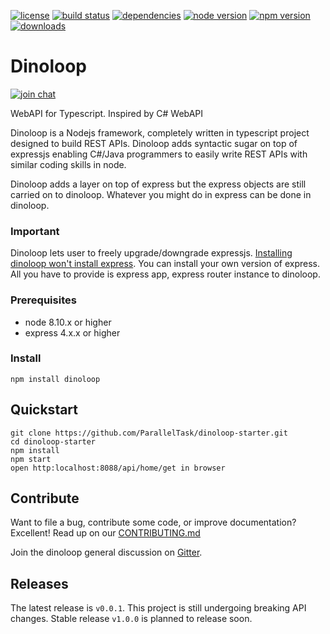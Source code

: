 
[![license](https://img.shields.io/github/license/ParallelTask/dinoloop.svg)](https://github.com/ParallelTask/dinoloop/blob/master/LICENSE)
[![build status](https://api.travis-ci.org/ParallelTask/dinoloop.svg?branch=master)](https://travis-ci.org/ParallelTask/dinoloop/)
[![dependencies](https://img.shields.io/david/paralleltask/dinoloop.svg)](https://david-dm.org/paralleltask/dinoloop)
[![node version](https://img.shields.io/node/v/dinoloop.svg)](https://www.npmjs.com/package/dinoloop)
[![npm version](https://img.shields.io/npm/v/dinoloop.svg)](https://www.npmjs.com/package/dinoloop)
[![downloads](https://img.shields.io/npm/dt/dinoloop.svg)](https://www.npmjs.com/package/dinoloop)


# Dinoloop
[![join chat](https://img.shields.io/gitter/room/nwjs/nw.js.svg)](https://gitter.im/dinoloop/Lobby)

WebAPI for Typescript. Inspired by C# WebAPI

Dinoloop is a Nodejs framework, completely written in typescript project designed to build REST APIs. Dinoloop adds syntactic sugar on top of expressjs enabling C#/Java programmers to easily write REST APIs with similar coding skills in node.

Dinoloop adds a layer on top of express but the express objects are still carried on to dinoloop. Whatever you might do in express can be done in dinoloop.

### Important
Dinoloop lets user to freely upgrade/downgrade expressjs. <span style="text-decoration:underline">Installing dinoloop won't install express</span>. You can install your own version of express. All you have to provide is express app, express router instance to dinoloop.

### Prerequisites

* node 8.10.x or higher 
* express 4.x.x or higher

### Install

```
npm install dinoloop
```

## Quickstart

```
git clone https://github.com/ParallelTask/dinoloop-starter.git
cd dinoloop-starter
npm install
npm start
open http:localhost:8088/api/home/get in browser
```

## Contribute
Want to file a bug, contribute some code, or improve documentation? Excellent! Read up on our [CONTRIBUTING.md](https://github.com/ParallelTask/dinoloop/blob/master/CONTRIBUTING.md)

Join the dinoloop general discussion on [Gitter](https://gitter.im/dinoloop/Lobby).

## Releases
The latest release is `v0.0.1`. This project is still undergoing breaking API changes. Stable release `v1.0.0` is planned to release soon. 
